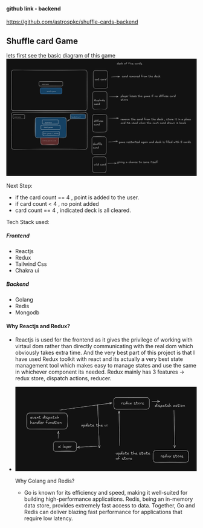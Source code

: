 #### github link - backend
https://github.com/astrospkc/shuffle-cards-backend


## Shuffle card Game 
lets first see the basic diagram of this game
![shuffle card](images/shuffle.png)

Next Step:
- if the card count == 4 , point is added to the user.
- if card count < 4 , no point added
- card count == 4 , indicated deck is all cleared.

Tech Stack used:
##### Frontend
- Reactjs
- Redux
- Tailwind Css
- Chakra ui
##### Backend
- Golang
- Redis
- Mongodb

#### Why Reactjs and Redux?
- Reactjs is used for the frontend as it gives the privilege of working with virtaul dom rather than directly communicating with the real dom which obviously takes extra time. And the very best part of this project is that I have used Redux toolkit with react and its actually a very best state management tool which makes easy to manage states and use the same in whichever component its needed. Redux mainly has 3 features -> redux store, dispatch actions, reducer.
- ![Overview of redux working (thanks to -> PITYUSH GARG) ](images/redux.png)


  Why Golang and Redis?
  - Go is known for its efficiency and speed, making it well-suited for building high-performance applications. Redis, being an in-memory data store, provides extremely fast access to data. Together, Go and Redis can deliver blazing fast performance for applications that require low latency.
